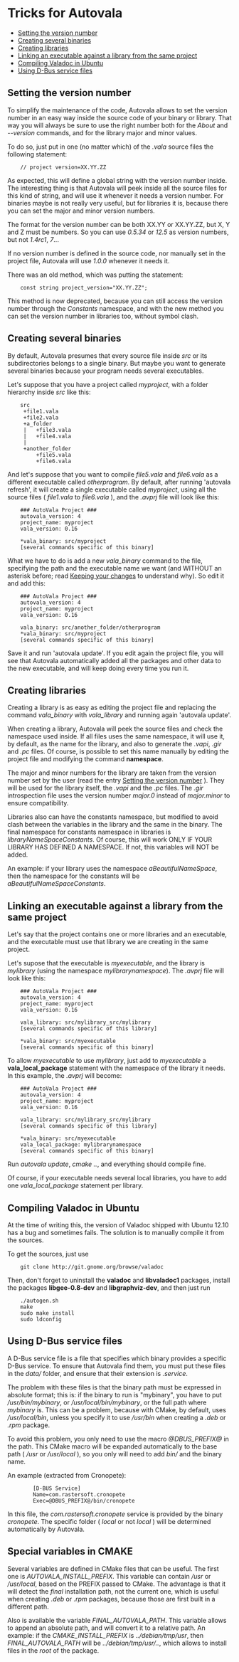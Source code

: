 # Tricks for Autovala

* [Setting the version number](tricks#setting-the-version-number)
* [Creating several binaries](tricks#creating-several-binaries)
* [Creating libraries](tricks#creating-libraries)
* [Linking an executable against a library from the same project](tricks#linking-an-executable-against-a-library-from-the-same-project)
* [Compiling Valadoc in Ubuntu](tricks#compiling-valadoc-in-ubuntu)
* [Using D-Bus service files](tricks#using-d-bus-service-files)

## Setting the version number

To simplify the maintenance of the code, Autovala allows to set the version number in an easy way inside the source code of your binary or library. That way you will always be sure to use the right number both for the *About* and *--version* commands, and for the library major and minor values.

To do so, just put in one (no matter which) of the *.vala* source files the following statement:

        // project version=XX.YY.ZZ

As expected, this will define a global string with the version number inside. The interesting thing is that Autovala will peek inside all the source files for this kind of string, and will use it whenever it needs a version number. For binaries maybe is not really very useful, but for libraries it is, because there you can set the major and minor version numbers.

The format for the version number can be both XX.YY or XX.YY.ZZ, but X, Y and Z must be numbers. So you can use *0.5.34* or *12.5* as version numbers, but not *1.4rc1*, *7*...

If no version number is defined in the source code, nor manually set in the project file, Autovala will use *1.0.0* whenever it needs it.

There was an old method, which was putting the statement:

        const string project_version="XX.YY.ZZ";

This method is now deprecated, because you can still access the version number through the *Constants* namespace, and with the new method you can set the version number in libraries too, without symbol clash.

## Creating several binaries

By default, Autovala presumes that every source file inside *src* or its subdirectories belongs to a single binary. But maybe you want to generate several binaries because your program needs several executables.

Let's suppose that you have a project called *myproject*, with a folder hierarchy inside *src* like this:

        src
         +file1.vala
         +file2.vala
         +a_folder
         |   +file3.vala
         |   +file4.vala
         |
         +another_folder
             +file5.vala
             +file6.vala


And let's suppose that you want to compile *file5.vala* and *file6.vala* as a different executable called *otherprogram*. By default, after running 'autovala refresh', it will create a single executable called *myproject*, using all the source files ( *file1.vala* to *file6.vala* ), and the *.avprj* file will look like this:

        ### AutoVala Project ###
        autovala_version: 4
        project_name: myproject
        vala_version: 0.16

        *vala_binary: src/myproject
        [several commands specific of this binary]

What we have to do is add a new *vala_binary* command to the file, specifying the path and the executable name we want (and WITHOUT an asterisk before; read [Keeping your changes](wiki/Keeping-Your-Changes) to understand why). So edit it and add this:

        ### AutoVala Project ###
        autovala_version: 4
        project_name: myproject
        vala_version: 0.16

        vala_binary: src/another_folder/otherprogram
        *vala_binary: src/myproject
        [several commands specific of this binary]

Save it and run 'autovala update'. If you edit again the project file, you will see that Autovala automatically added all the packages and other data to the new executable, and will keep doing every time you run it.


## Creating libraries

Creating a library is as easy as editing the project file and replacing the command *vala_binary* with *vala_library* and running again 'autovala update'.

When creating a library, Autovala will peek the source files and check the namespace used inside. If all files uses the same namespace, it will use it, by default, as the name for the library, and also to generate the *.vapi*, *.gir* and *.pc* files. Of course, is possible to set this name manually by editing the project file and modifying the command **namespace**.

The major and minor numbers for the library are taken from the version number set by the user (read the entry [Setting the version number](tricks#setting-the-version-number) ). They will be used for the library itself, the *.vapi* and the *.pc* files. The *.gir* introspection file uses the version number *major.0* instead of *major.minor* to ensure compatibility.

Libraries also can have the constants namespace, but modified to avoid clash between the variables in the library and the same in the binary. The final namespace for constants namespace in libraries is *libraryNameSpaceConstants*. Of course, this will work ONLY IF YOUR LIBRARY HAS DEFINED A NAMESPACE. If not, this variables will NOT be added.

An example: if your library uses the namespace *aBeautifulNameSpace*, then the namespace for the constants will be *aBeautifulNameSpaceConstants*.

## Linking an executable against a library from the same project

Let's say that the project contains one or more libraries and an executable, and the executable must use that library we are creating in the same project.


Let's supose that the executable is *myexecutable*, and the library is *mylibrary* (using the namespace *mylibrarynamespace*). The *.avprj* file will look like this:

        ### AutoVala Project ###
        autovala_version: 4
        project_name: myproject
        vala_version: 0.16

        vala_library: src/mylibrary_src/mylibrary
        [several commands specific of this library]
        
        *vala_binary: src/myexecutable
        [several commands specific of this binary]

To allow *myexecutable* to use *mylibrary*, just add to *myexecutable* a **vala_local_package** statement with the namespace of the library it needs. In this example, the *.avprj* will become:

        ### AutoVala Project ###
        autovala_version: 4
        project_name: myproject
        vala_version: 0.16

        vala_library: src/mylibrary_src/mylibrary
        [several commands specific of this library]
        
        *vala_binary: src/myexecutable
        vala_local_package: mylibrarynamespace
        [several commands specific of this binary]

Run *autovala update*, *cmake ..*, and everything should compile fine.

Of course, if your executable needs several local libraries, you have to add one *vala_local_package* statement per library.

## Compiling Valadoc in Ubuntu

At the time of writing this, the version of Valadoc shipped with Ubuntu 12.10 has a bug and sometimes fails. The solution is to manually compile it from the sources.

To get the sources, just use

        git clone http://git.gnome.org/browse/valadoc

Then, don't forget to uninstall the **valadoc** and **libvaladoc1** packages, install the packages **libgee-0.8-dev** and **libgraphviz-dev**, and then just run

        ./autogen.sh
        make
        sudo make install
        sudo ldconfig

## Using D-Bus service files

A D-Bus service file is a file that specifies which binary provides a specific D-Bus service. To ensure that Autovala find them, you must put these files in the *data/* folder, and ensure that their extension is *.service*.

The problem with these files is that the binary path must be expressed in absolute format; this is: if the binary to run is "mybinary", you have to put */usr/bin/mybinary*, or */usr/local/bin/mybinary*, or the full path where *mybinary* is. This can be a problem, because with CMake, by default, uses */usr/local/bin*, unless you specify it to use */usr/bin* when creating a *.deb* or *.rpm* package.

To avoid this problem, you only need to use the macro *\@DBUS_PREFIX\@* in the path. This CMake macro will be expanded automatically to the base path ( */usr* or */usr/local* ), so you only will need to add *bin/* and the binary name.

An example (extracted from Cronopete):

            [D-BUS Service]
            Name=com.rastersoft.cronopete
            Exec=@DBUS_PREFIX@/bin/cronopete

In this file, the *com.rastersoft.cronopete* service is provided by the binary *cronopete*. The specific folder ( *local* or not *local* ) will be determined automatically by Autovala.

## Special variables in CMAKE

Several variables are defined in CMake files that can be useful. The first one is *AUTOVALA_INSTALL_PREFIX*. This variable can contain */usr* or */usr/local*, based on the PREFIX passed to CMake. The advantage is that it will detect the *final* installation path, not the current one, which is useful when creating *.deb* or *.rpm* packages, because those are first built in a different path.

Also is available the variable *FINAL_AUTOVALA_PATH*. This variable allows to append an absolute path, and will convert it to a relative path. An example: if the *CMAKE_INSTALL_PREFIX* is *../debian/tmp/usr*, then *FINAL_AUTOVALA_PATH* will be *../debian/tmp/usr/..*, which allows to install files in the *root* of the package.
